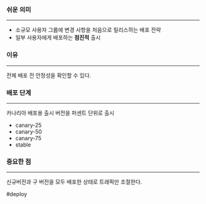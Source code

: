 ### 쉬운 의미
---
- 소규모 사용자 그룹에 변경 사항을 처음으로 릴리스하는 배포 전략
- 일부 사용자에게 배포하는 **점진적** 출시

### 이유
---
전체 배포 전 안정성을 확인할 수 있다.

### 배포 단계
---
카나리아 배포용 출시 버전을 퍼센트 단위로 출시
- canary-25
- canary-50
- canary-75
- stable

### 중요한 점
---
신규버전과 구 버전을 모두 배포한 상태로 트래픽만 조절한다.

#deploy 
